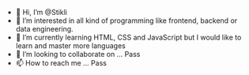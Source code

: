 - 👋 Hi, I’m @Stikli
- 👀 I’m interested in all kind of programming like frontend, backend or data engineering.
- 🌱 I’m currently learning HTML, CSS and JavaScript but I would like to learn and master more languages
- 💞️ I’m looking to collaborate on ... Pass
- 📫 How to reach me ... Pass

<!---
Stikli/Stikli is a ✨ special ✨ repository because its `README.md` (this file) appears on your GitHub profile.
You can click the Preview link to take a look at your changes.
--->
